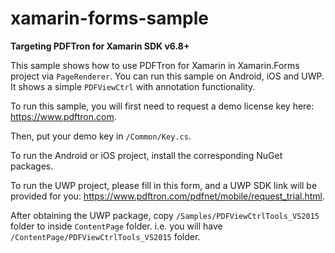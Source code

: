 # xamarin-forms-sample

**Targeting PDFTron for Xamarin SDK v6.8+**

This sample shows how to use PDFTron for Xamarin in Xamarin.Forms project via `PageRenderer`. You can run this sample on Android, iOS and UWP. It shows a simple `PDFViewCtrl` with annotation functionality.

To run this sample, you will first need to request a demo license key here: https://www.pdftron.com.

Then, put your demo key in `/Common/Key.cs`.

To run the Android or iOS project, install the corresponding NuGet packages.

To run the UWP project, please fill in this form, and a UWP SDK link will be provided for you: https://www.pdftron.com/pdfnet/mobile/request_trial.html.

After obtaining the UWP package, copy `/Samples/PDFViewCtrlTools_VS2015` folder to inside `ContentPage` folder. i.e. you will have `/ContentPage/PDFViewCtrlTools_VS2015` folder.